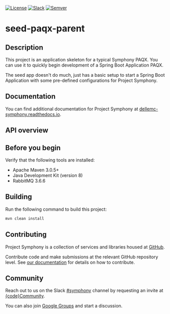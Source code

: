 [![License](https://img.shields.io/badge/License-EPL%201.0-red.svg)](https://opensource.org/licenses/EPL-1.0)
[![Slack](http://community.codedellemc.com/badge.svg)](https://codecommunity.slack.com/messages/symphony)
[![Semver](http://img.shields.io/SemVer/2.0.0.png)](http://semver.org/spec/v2.0.0.html)

# seed-paqx-parent
## Description
This project is an application skeleton for a typical Symphony PAQX. You can use it to quickly begin development of a Spring Boot Application PAQX.

The seed app doesn't do much, just has a basic setup to start a Spring Boot Application with some pre-defined configurations for Project Symphony.

## Documentation
You can find additional documentation for Project Symphony at [dellemc-symphony.readthedocs.io](https://dellemc-symphony.readthedocs.io).

## API overview

## Before you begin
Verify that the following tools are installed:
 
* Apache Maven 3.0.5+
* Java Development Kit (version 8)
* RabbitMQ 3.6.6

## Building
Run the following command to build this project:
```bash
mvn clean install
```
## Contributing
Project Symphony is a collection of services and libraries housed at [GitHub][github].

Contribute code and make submissions at the relevant GitHub repository level. See [our documentation][contributing] for details on how to contribute.

## Community
Reach out to us on the Slack [#symphony][slack] channel by requesting an invite at [{code}Community][codecommunity].

You can also join [Google Groups][googlegroups] and start a discussion.

[slack]: https://codecommunity.slack.com/messages/symphony
[googlegroups]: https://groups.google.com/forum/#!forum/dellemc-symphony
[codecommunity]: http://community.codedellemc.com/
[contributing]: http://dellemc-symphony.readthedocs.io/en/latest/contributingtosymphony.html
[github]: https://github.com/dellemc-symphony
[documentation]: https://dellemc-symphony.readthedocs.io/en/latest/